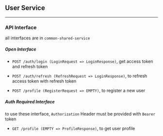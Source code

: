 ## User Service

<hr>

### API Interface

all interfaces are in `common-shared-service`

##### Open Interface

- `POST /auth/login (LoginRequest => LoginResponse)`, get access token and refresh token


- `POST /auth/refresh (RefreshRequest => LoginResponse)`, to refresh access token with refresh token



- `POST /profile (RegisterRequest => EMPTY)`, to register a new user


##### Auth Required Interface

to use these interface, `Authorization` Header must be provided with `Bearer` token

- `GET /profile (EMPTY => ProfileResponse)`, to get user profile

